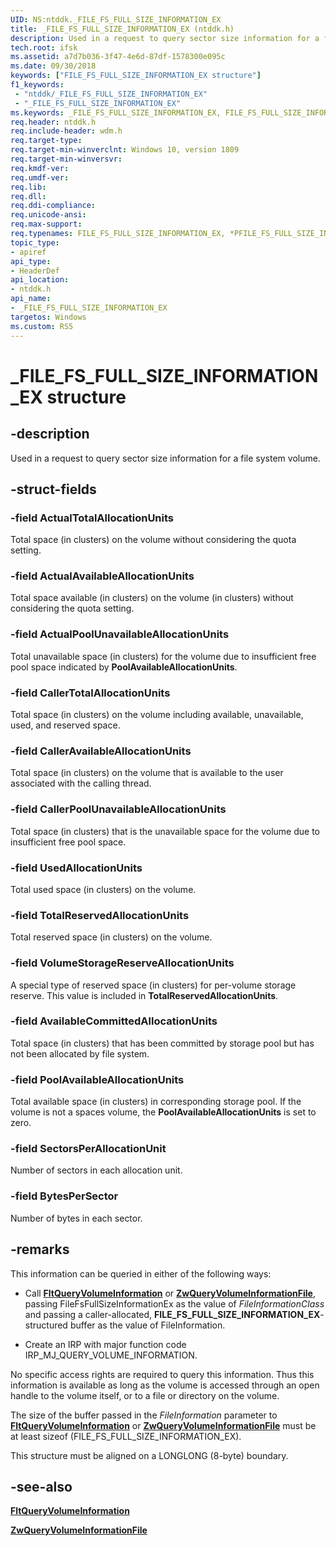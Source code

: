 ```yaml
---
UID: NS:ntddk._FILE_FS_FULL_SIZE_INFORMATION_EX
title: _FILE_FS_FULL_SIZE_INFORMATION_EX (ntddk.h)
description: Used in a request to query sector size information for a file system volume.
tech.root: ifsk
ms.assetid: a7d7b036-3f47-4e6d-87df-1578300e095c
ms.date: 09/30/2018
keywords: ["FILE_FS_FULL_SIZE_INFORMATION_EX structure"]
f1_keywords:
 - "ntddk/_FILE_FS_FULL_SIZE_INFORMATION_EX"
 - "_FILE_FS_FULL_SIZE_INFORMATION_EX"
ms.keywords: _FILE_FS_FULL_SIZE_INFORMATION_EX, FILE_FS_FULL_SIZE_INFORMATION_EX, *PFILE_FS_FULL_SIZE_INFORMATION_EX, 
req.header: ntddk.h
req.include-header: wdm.h
req.target-type:
req.target-min-winverclnt: Windows 10, version 1809
req.target-min-winversvr:
req.kmdf-ver:
req.umdf-ver:
req.lib:
req.dll:
req.ddi-compliance:
req.unicode-ansi:
req.max-support:
req.typenames: FILE_FS_FULL_SIZE_INFORMATION_EX, *PFILE_FS_FULL_SIZE_INFORMATION_EX
topic_type: 
- apiref
api_type: 
- HeaderDef
api_location: 
- ntddk.h
api_name: 
- _FILE_FS_FULL_SIZE_INFORMATION_EX
targetos: Windows
ms.custom: RS5
---
```


# _FILE_FS_FULL_SIZE_INFORMATION_EX structure

## -description
Used in a request to query sector size information for a file system volume.

## -struct-fields

### -field ActualTotalAllocationUnits
Total space (in clusters) on the volume without considering the quota setting.
  
### -field ActualAvailableAllocationUnits
Total space available (in clusters) on the volume (in clusters) without considering the quota setting.
 
### -field ActualPoolUnavailableAllocationUnits
Total unavailable space (in clusters) for the volume due to insufficient free pool space indicated by **PoolAvailableAllocationUnits**.

### -field CallerTotalAllocationUnits
Total space (in clusters) on the volume including available, unavailable, used, and reserved space.

### -field CallerAvailableAllocationUnits
Total space (in clusters) on the volume that is available to the user associated with the calling thread.
 
### -field CallerPoolUnavailableAllocationUnits
Total space (in clusters) that is the unavailable space for the volume due to insufficient free pool space.
 
### -field UsedAllocationUnits
Total used space (in clusters) on the volume.
 
### -field TotalReservedAllocationUnits
Total reserved space (in clusters) on the volume.
 
### -field VolumeStorageReserveAllocationUnits
A special type of reserved space (in clusters) for per-volume storage reserve. This value is included in **TotalReservedAllocationUnits**.
 
### -field AvailableCommittedAllocationUnits
Total space (in clusters) that has been committed by storage pool but has not been allocated by file system.
 
### -field PoolAvailableAllocationUnits
Total available space (in clusters) in corresponding storage pool. If the volume is not a spaces volume, the **PoolAvailableAllocationUnits** is set to zero.
 
### -field SectorsPerAllocationUnit
Number of sectors in each allocation unit.
 
### -field BytesPerSector
Number of bytes in each sector. 

## -remarks
This information can be queried in either of the following ways: 

- Call [**FltQueryVolumeInformation**](../fltkernel/nf-fltkernel-fltqueryvolumeinformation.md) or [**ZwQueryVolumeInformationFile**](../ntifs/nf-ntifs-ntqueryvolumeinformationfile.md), passing FileFsFullSizeInformationEx as the value of _FileInformationClass_ and passing a caller-allocated, **FILE_FS_FULL_SIZE_INFORMATION_EX**-structured buffer as the value of FileInformation.

- Create an IRP with major function code IRP_MJ_QUERY_VOLUME_INFORMATION.

No specific access rights are required to query this information. Thus this information is available as long as the volume is accessed through an open handle to the volume itself, or to a file or directory on the volume.

The size of the buffer passed in the _FileInformation_ parameter to [**FltQueryVolumeInformation**](../fltkernel/nf-fltkernel-fltqueryvolumeinformation.md) or [**ZwQueryVolumeInformationFile**](../ntifs/nf-ntifs-ntqueryvolumeinformationfile.md) must be at least sizeof (FILE_FS_FULL_SIZE_INFORMATION_EX). 

This structure must be aligned on a LONGLONG (8-byte) boundary.


## -see-also
[**FltQueryVolumeInformation**](../fltkernel/nf-fltkernel-fltqueryvolumeinformation.md) 

[**ZwQueryVolumeInformationFile**](../ntifs/nf-ntifs-ntqueryvolumeinformationfile.md)

